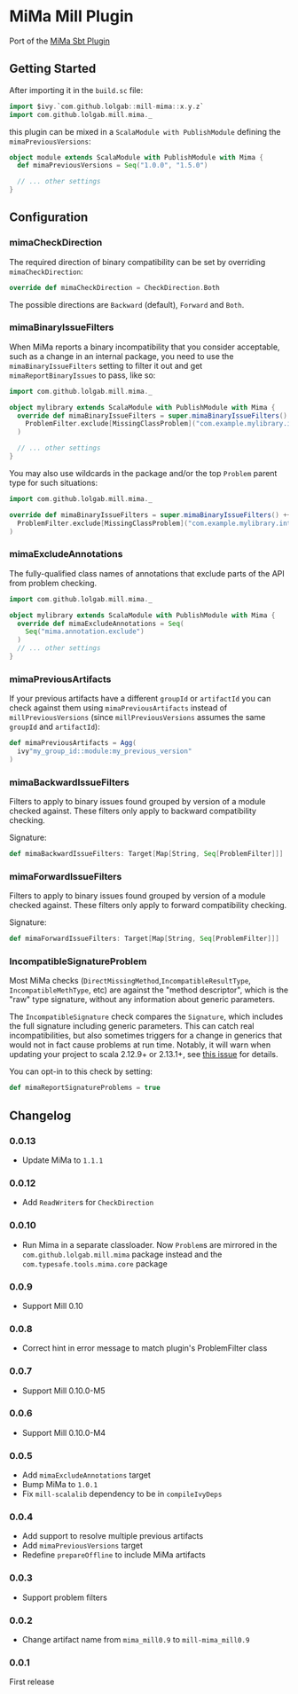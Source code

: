 # MiMa Mill Plugin

Port of the [MiMa Sbt Plugin](https://github.com/lightbend/mima)

## Getting Started

After importing it in the `build.sc` file:

```scala
import $ivy.`com.github.lolgab::mill-mima::x.y.z`
import com.github.lolgab.mill.mima._
```

this plugin can be mixed in a `ScalaModule with PublishModule` defining the `mimaPreviousVersions`:

```scala
object module extends ScalaModule with PublishModule with Mima {
  def mimaPreviousVersions = Seq("1.0.0", "1.5.0")

  // ... other settings
}
```

## Configuration

### mimaCheckDirection

The required direction of binary compatibility can be set by overriding `mimaCheckDirection`:

```scala
override def mimaCheckDirection = CheckDirection.Both
```

The possible directions are `Backward` (default), `Forward` and `Both`.

### mimaBinaryIssueFilters

When MiMa reports a binary incompatibility that you consider acceptable, such as a change in an internal package,
you need to use the `mimaBinaryIssueFilters` setting to filter it out and get `mimaReportBinaryIssues` to
pass, like so:

```scala
import com.github.lolgab.mill.mima._

object mylibrary extends ScalaModule with PublishModule with Mima {
  override def mimaBinaryIssueFilters = super.mimaBinaryIssueFilters() ++ Seq(
    ProblemFilter.exclude[MissingClassProblem]("com.example.mylibrary.internal.Foo")
  )

  // ... other settings
}
```

You may also use wildcards in the package and/or the top `Problem` parent type for such situations:

```scala
import com.github.lolgab.mill.mima._

override def mimaBinaryIssueFilters = super.mimaBinaryIssueFilters() ++ Seq(
  ProblemFilter.exclude[MissingClassProblem]("com.example.mylibrary.internal.*")
)
```

### mimaExcludeAnnotations

The fully-qualified class names of annotations that exclude parts of the API from problem checking.

```scala
import com.github.lolgab.mill.mima._

object mylibrary extends ScalaModule with PublishModule with Mima {
  override def mimaExcludeAnnotations = Seq(
    Seq("mima.annotation.exclude")
  )
  // ... other settings
}
```

### mimaPreviousArtifacts

If your previous artifacts have a different `groupId` or `artifactId` you can check against them
using `mimaPreviousArtifacts` instead of `millPreviousVersions` (since `millPreviousVersions`
assumes the same `groupId` and `artifactId`):

```scala
def mimaPreviousArtifacts = Agg(
  ivy"my_group_id::module:my_previous_version"
)
```

### mimaBackwardIssueFilters

Filters to apply to binary issues found grouped by version of a module
checked against. These filters only apply to backward compatibility
checking.

Signature: 

```scala
def mimaBackwardIssueFilters: Target[Map[String, Seq[ProblemFilter]]]
```

### mimaForwardIssueFilters

Filters to apply to binary issues found grouped by version of a module
checked against. These filters only apply to forward compatibility
checking.

Signature: 

```scala
def mimaForwardIssueFilters: Target[Map[String, Seq[ProblemFilter]]]
```

### IncompatibleSignatureProblem

Most MiMa checks (`DirectMissingMethod`,`IncompatibleResultType`, `IncompatibleMethType`, etc) are against the "method descriptor", which is the "raw" type signature, without any information about generic parameters.

The `IncompatibleSignature` check compares the `Signature`, which includes the full signature including generic parameters. This can catch real incompatibilities, but also sometimes triggers for a change in generics that would not in fact cause problems at run time. Notably, it will warn when updating your project to scala 2.12.9+ or 2.13.1+, see [this issue](https://github.com/lightbend/mima/issues/423) for details.

You can opt-in to this check by setting:

```scala
def mimaReportSignatureProblems = true
```

## Changelog

### 0.0.13

- Update MiMa to `1.1.1`

### 0.0.12

- Add `ReadWriter`s for `CheckDirection`

### 0.0.10

- Run Mima in a separate classloader.
  Now `Problem`s are mirrored in the `com.github.lolgab.mill.mima` package
  instead and the `com.typesafe.tools.mima.core` package

### 0.0.9

- Support Mill 0.10

### 0.0.8

- Correct hint in error message to match plugin's ProblemFilter class

### 0.0.7

- Support Mill 0.10.0-M5

### 0.0.6

- Support Mill 0.10.0-M4

### 0.0.5

- Add `mimaExcludeAnnotations` target
- Bump MiMa to `1.0.1`
- Fix `mill-scalalib` dependency to be in `compileIvyDeps`

### 0.0.4

- Add support to resolve multiple previous artifacts
- Add `mimaPreviousVersions` target
- Redefine `prepareOffline` to include MiMa artifacts

### 0.0.3

- Support problem filters

### 0.0.2

- Change artifact name from `mima_mill0.9` to `mill-mima_mill0.9`

### 0.0.1

First release
